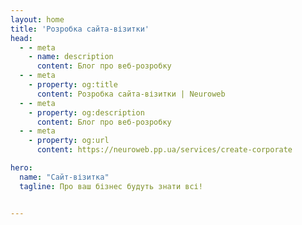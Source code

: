 ```yaml
---
layout: home
title: 'Розробка сайта-візитки'
head:
  - - meta
    - name: description
      content: Блог про веб-розробку
  - - meta
    - property: og:title
      content: Розробка сайта-візитки | Neuroweb
  - - meta
    - property: og:description
      content: Блог про веб-розробку
  - - meta
    - property: og:url
      content: https://neuroweb.pp.ua/services/create-corporate

hero:
  name: "Сайт-візитка"
  tagline: Про ваш бізнес будуть знати всі!


---
```

